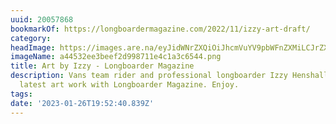 ```yaml
---
uuid: 20057868
bookmarkOf: https://longboardermagazine.com/2022/11/izzy-art-draft/
category:
headImage: https://images.are.na/eyJidWNrZXQiOiJhcmVuYV9pbWFnZXMiLCJrZXkiOiIyMDA1Nzg2OC9vcmlnaW5hbF9hNDQ1MzJlZTNiZWVmMmQ5OTg3MTFlNGMxYTNjNjU0NC5wbmciLCJlZGl0cyI6eyJyZXNpemUiOnsid2lkdGgiOjEyMDAsImhlaWdodCI6MTIwMCwiZml0IjoiaW5zaWRlIiwid2l0aG91dEVubGFyZ2VtZW50Ijp0cnVlfSwid2VicCI6eyJxdWFsaXR5Ijo5MH0sImpwZWciOnsicXVhbGl0eSI6OTB9LCJyb3RhdGUiOm51bGx9fQ==?bc=0
imageName: a44532ee3beef2d998711e4c1a3c6544.png
title: Art by Izzy - Longboarder Magazine
description: Vans team rider and professional longboarder Izzy Henshall shares her
  latest art work with Longboarder Magazine. Enjoy.
tags:
date: '2023-01-26T19:52:40.839Z'
---
```

